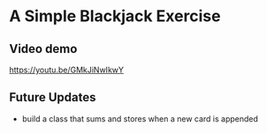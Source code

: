 # A Simple Blackjack Exercise

## Video demo

https://youtu.be/GMkJiNwIkwY

## Future Updates
* build a class that sums and stores when a new card is appended